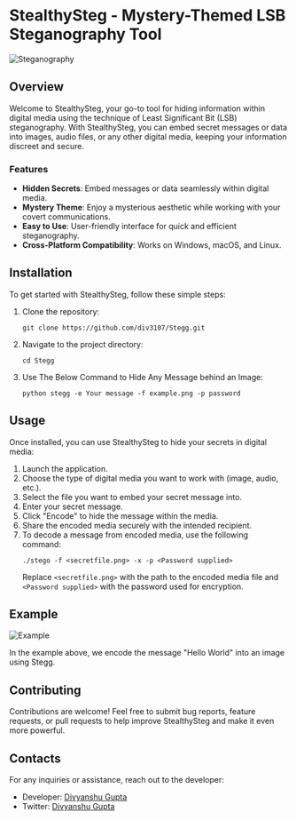 # StealthySteg - Mystery-Themed LSB Steganography Tool

![Steganography](https://i.ibb.co/J3qLnLP/Screenshot-2024-02-13-170019.png)

## Overview

Welcome to StealthySteg, your go-to tool for hiding information within digital media using the technique of Least Significant Bit (LSB) steganography. With StealthySteg, you can embed secret messages or data into images, audio files, or any other digital media, keeping your information discreet and secure.

### Features

- **Hidden Secrets**: Embed messages or data seamlessly within digital media.
- **Mystery Theme**: Enjoy a mysterious aesthetic while working with your covert communications.
- **Easy to Use**: User-friendly interface for quick and efficient steganography.
- **Cross-Platform Compatibility**: Works on Windows, macOS, and Linux.

## Installation

To get started with StealthySteg, follow these simple steps:

1. Clone the repository:
    ```
    git clone https://github.com/div3107/Stegg.git
    ```

2. Navigate to the project directory:
    ```
    cd Stegg
    ```

3. Use The Below Command to Hide Any Message behind an Image:
    ```
    python stegg -e Your message -f example.png -p password
    ```

## Usage

Once installed, you can use StealthySteg to hide your secrets in digital media:

1. Launch the application.
2. Choose the type of digital media you want to work with (image, audio, etc.).
3. Select the file you want to embed your secret message into.
4. Enter your secret message.
5. Click "Encode" to hide the message within the media.
6. Share the encoded media securely with the intended recipient.
7. To decode a message from encoded media, use the following command:
    ```
    ./stego -f <secretfile.png> -x -p <Password supplied>
    ```
    Replace `<secretfile.png>` with the path to the encoded media file and `<Password supplied>` with the password used for encryption.


## Example

![Example](example.gif)

In the example above, we encode the message "Hello World" into an image using Stegg.

## Contributing

Contributions are welcome! Feel free to submit bug reports, feature requests, or pull requests to help improve StealthySteg and make it even more powerful.

## Contacts

For any inquiries or assistance, reach out to the developer:

- Developer: [Divyanshu Gupta](https://github.com/div3107)
- Twitter: [Divyanshu Gupta](https://twitter.com/divyans25484425)

